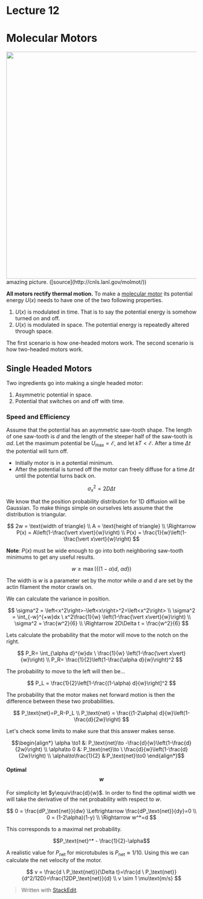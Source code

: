 
# Lecture 12

# Molecular Motors
<img src="http://cnls.lanl.gov/molmot/Images/banner.jpg" width='600'>
amazing picture. ([source](http://cnls.lanl.gov/molmot/))

**All motors rectify thermal motion.**
To make a [molecular motor](http://en.wikipedia.org/wiki/Molecular_motor) its potential energy $U(x)$ needs to have one of the two following properties.

1. $U(x)$ is modulated in time. That is to say the potential energy is somehow turned on and off.
2. $U(x)$ is modulated in space. The potential energy is repeatedly altered through space.

The first scenario is how one-headed motors work. The second scenario is how two-headed motors work.

## Single Headed Motors

Two ingredients go into making a single headed motor:

1.  Asymmetric potential in space.
2.  Potential that switches on and off with time.

### Speed and Efficiency

Assume that the potential has an asymmetric saw-tooth shape. 
The length of one saw-tooth is $d$ and the length of the steeper half of the saw-tooth is $\alpha d$. Let the maximum potential be $U_\text{max}=\mathcal{E}$, and let $kT<\mathcal{E}$. After a time $\Delta t$ the potential will turn off.

 - Initially motor is in a potential minimum.
 - After the potential is turned off the motor can freely diffuse for a time $\Delta t$ until the potential turns back on.

$$ \sigma_x^2 = 2D\Delta t$$

We know that the position probability distribution for 1D diffusion will be Gaussian. To make things simple on ourselves lets assume that the distribution is triangular.

$$
2w = \text{width of triangle} \\ A = \text{height of triangle} \\
\Rightarrow P(x) = A\left(1-\frac{\vert x\vert}{w}\right) \\
P(x) = \frac{1}{w}\left(1-\frac{\vert x\vert}{w}\right)
$$

**Note**: $P(x)$ must be wide enough to go into both neighboring saw-tooth minimums to get any useful results.

$$ w \geq \max\left(\{(1-\alpha)d, \ \alpha d\}\right)$$

The width is $w$ is a parameter set by the motor while $\alpha$ and $d$ are set by the actin filament the motor crawls on.

We can calculate the variance in position.

$$
\sigma^2 = \left<x^2\right>-\left<x\right>^2=\left<x^2\right> \\
\sigma^2 = \int_{-w}^{+w}dx \ x^2\frac{1}{w} \left(1-\frac{\vert x\vert}{w}\right) \\
\sigma^2 = \frac{w^2}{6} \\
\Rightarrow 2D\Delta t = \frac{w^2}{6}
$$

Lets calculate the probability that the motor will move to the notch on the right.

$$
P_R= \int_{\alpha d}^{w}dx \ \frac{1}{w} \left(1-\frac{\vert x\vert}{w}\right) \\
P_R= \frac{1}{2}\left(1-\frac{\alpha d}{w}\right)^2 
$$

The probability to move to the left will then be...

$$ P_L = \frac{1}{2}\left[1-\frac{(1-\alpha) d}{w}\right]^2 $$

The probability that the motor makes net forward motion is then the difference between these two probabilities.

$$ P_\text{net}=P_R-P_L \\ P_\text{net} = \frac{(1-2\alpha) d}{w}\left(1-\frac{d}{2w}\right) $$

Let's check some limits to make sure that this answer makes sense.

$$\begin{align*}
\alpha \to1 &: P_\text{net}\to -\frac{d}{w}\left(1-\frac{d}{2w}\right) \\
\alpha\to 0 &: P_\text{net}\to \ \frac{d}{w}\left(1-\frac{d}{2w}\right) \\
\alpha\to\frac{1}{2} &:P_\text{net}\to0
\end{align*}$$

#### Optimal $$w$$

For simplicity let $y\equiv\frac{d}{w}$. In order to find the optimal width we will take the derivative of the net probability with respect to $w$.

$$
0 = \frac{dP_\text{net}}{dw} \Leftrightarrow \frac{dP_\text{net}}{dy}=0 \\
0 = (1-2\alpha)(1-y) \\
\Rightarrow w^*=d
$$

This corresponds to a maximal net probability.

$$P_\text{net}^* - \frac{1}{2}-\alpha$$

A realistic value for $P_\text{net}$ for microtubules is $P_\text{net}\approx 1/10$. Using this we can calculate the net velocity of the motor.

$$ v = \frac{d \ P_\text{net}}{\Delta t}=\frac{d \ P_\text{net}}{d^2/12D}=\frac{12DP_\text{net}}{d} \\
v \sim 1 \mu\text{m/s}
$$


> Written with [StackEdit](https://stackedit.io/).